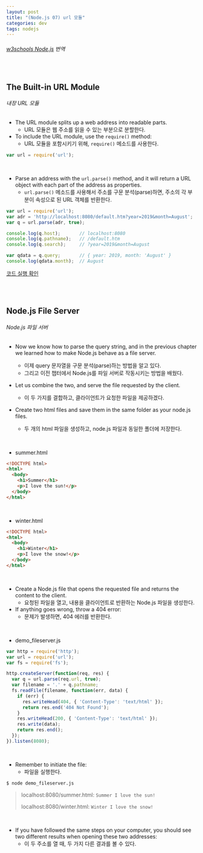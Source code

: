 ```yaml
---
layout: post
title: "(Node.js 07) url 모듈"
categories: dev
tags: nodejs
---
```


###### [w3schools Node.js](https://www.w3schools.com/nodejs/) 번역

<br>

## The Built-in URL Module

###### 내장 URL 모듈

- The URL module splits up a web address into readable parts.
  - URL 모듈은 웹 주소를 읽을 수 있는 부분으로 분할한다.
- To include the URL module, use the `require()` method:
  - URL 모듈을 포함시키기 위해, `require()` 메소드를 사용한다.

```js
var url = require('url');
```

<br>

- Parse an address with the `url.parse()` method, and it will return a URL object with each part of the address as properties.
  - `url.parse()` 메소드를 사용해서 주소를 구문 분석(parse)하면, 주소의 각 부분이 속성으로 된 URL 객체를 반환한다.

```js
var url = require('url');
var adr = 'http://localhost:8080/default.htm?year=2019&month=August';
var q = url.parse(adr, true);

console.log(q.host);       // localhost:8080
console.log(q.pathname);   // /default.htm
console.log(q.search);     // ?year=2019&month=August

var qdata = q.query;       // { year: 2019, month: 'August' }
console.log(qdata.month);  // August
```

[코드 실행 확인](https://www.w3schools.com/nodejs/shownodejs_cmd.asp?filename=demo_url)

<br>

<br>

## Node.js File Server

###### Node.js 파일 서버

- Now we know how to parse the query string, and in the previous chapter we learned how to make Node.js behave as a file server.
  - 이제 query 문자열을 구문 분석(parse)하는 방법을 알고 있다.
  - 그리고 이전 챕터에서 Node.js를 파일 서버로 작동시키는 방법을 배웠다.
- Let us combine the two, and serve the file requested by the client.
  - 이 두 가지를 결합하고, 클라이언트가 요청한 파일을 제공하겠다.

- Create two html files and save them in the same folder as your node.js files.
  - 두 개의 html 파일을 생성하고, node.js 파일과 동일한 폴더에 저장한다.

<br>

- summer.html

```html
<!DOCTYPE html>
<html>
  <body>
    <h1>Summer</h1>
    <p>I love the sun!</p>
  </body>
</html>
```

<br>

- winter.html

```html
<!DOCTYPE html>
<html>
  <body>
    <h1>Winter</h1>
    <p>I love the snow!</p>
  </body>
</html>
```

<br>

- Create a Node.js file that opens the requested file and returns the content to the client.
  - 요청된 파일을 열고, 내용을 클라이언트로 반환하는 Node.js 파일을 생성한다.
- If anything goes wrong, throw a 404 error:
  - 문제가 발생하면, 404 에러를 반환한다.

<br>

- demo_fileserver.js

```js
var http = require('http');
var url = require('url');
var fs = require('fs');

http.createServer(function(req, res) {
  var q = url.parse(req.url, true);
  var filename = '.' + q.pathname;
  fs.readFile(filename, function(err, data) {
    if (err) {
      res.writeHead(404, { 'Content-Type': 'text/html' });
      return res.end('404 Not Found');
    }
    res.writeHead(200, { 'Content-Type': 'text/html' });
    res.write(data);
    return res.end();
  });
}).listen(8080);
```

<br>

- Remember to initiate the file:
  - 파일을 실행한다.

```bash
$ node demo_fileserver.js
```

> localhost:8080/summer.html: `Summer I love the sun!`
>
> localhost:8080/winter.html: `Winter I love the snow!`

<br>

- If you have followed the same steps on your computer, you should see two different results when opening these two addresses:
  - 이 두 주소를 열 때, 두 가지 다른 결과를 볼 수 있다.

<br>

<br>